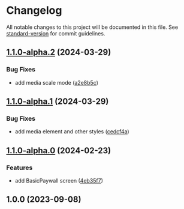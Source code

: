 # Changelog

All notable changes to this project will be documented in this file. See [standard-version](https://github.com/conventional-changelog/standard-version) for commit guidelines.

## [1.1.0-alpha.2](https://github.com/onboarding-online/swift-screens-graph/compare/v1.1.0-alpha.1...v1.1.0-alpha.2) (2024-03-29)


### Bug Fixes

* add media scale mode ([a2e8b5c](https://github.com/onboarding-online/swift-screens-graph/commit/a2e8b5cf9d3d9f9a76b41525613349e4afbdd20c))

## [1.1.0-alpha.1](https://github.com/onboarding-online/swift-screens-graph/compare/v1.1.0-alpha.0...v1.1.0-alpha.1) (2024-03-29)


### Bug Fixes

* add media element and other styles ([cedcf4a](https://github.com/onboarding-online/swift-screens-graph/commit/cedcf4a11715f26e44e2b73e702e9f4aab277c43))

## [1.1.0-alpha.0](https://github.com/onboarding-online/swift-screens-graph/compare/v1.0.0...v1.1.0-alpha.0) (2024-02-23)


### Features

* add BasicPaywall screen ([4eb35f7](https://github.com/onboarding-online/swift-screens-graph/commit/4eb35f7ce7d86b5f8bcf86566b30527aa8917f0e))

## 1.0.0 (2023-09-08)
